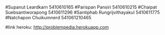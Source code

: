  #Supanut Leardkarn 5410610165
 #Parispan Pansiri 5410610215
 #Chaipat Suebsantiworapong 5410611296
 #Santiphab Rungrijvithayakul 5410611775
 #Natchapon Chuikumnerd 541061210465  

#link heroku: http://problempedia.herokuapp.com
